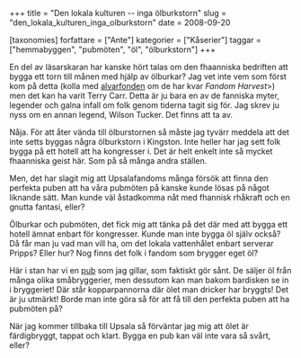 +++
title = "Den lokala kulturen -- inga ölburkstorn"
slug = "den_lokala_kulturen_inga_olburkstorn"
date = 2008-09-20

[taxonomies]
forfattare = ["Ante"]
kategorier = ["Kåserier"]
taggar = ["hemmabyggen", "pubmöten", "öl", "ölburkstorn"]
+++

En del av läsarskaran har kanske hört talas om den fhaanniska bedriften att
bygga ett torn till månen med hjälp av ölburkar? Jag vet inte vem som först
kom på detta (kolla med [alvarfonden](http://www.alvarfonden.org/bok/sf.html)
om de har kvar _Fandom Harvest_>) men det kan ha varit Terry Carr. Detta
är ju bara en av de fanniska myter, legender och galna infall om folk genom
tiderna tagit sig för. Jag skrev ju nyss om en annan legend, Wilson Tucker.
Det finns att ta av.

Nåja. För att åter vända till ölburstornen så måste jag tyvärr meddela att
det inte setts byggas några ölburkstorn i Kingston. Inte heller har jag sett
folk bygga på ett hotell att ha kongresser i. Det är helt enkelt inte så
mycket fhaanniska geist här. Som på så många andra ställen.

Men, det har slagit mig att Upsalafandoms många försök att finna den perfekta
puben att ha våra pubmöten på kanske kunde lösas på något liknande sätt. Man
kunde väl åstadkomma nåt med fhannisk rhåkraft och en gnutta fantasi, eller?

Ölburkar och pubmöten, det fick mig att tänka på det där med att bygga ett
hotell ämnat enbart för kongresser. Kunde man inte bygga öl själv också? Då
får man ju vad man vill ha, om det lokala vattenhålet enbart serverar Pripps?
Eller hur? Nog finns det folk i fandom som brygger eget öl?

Här i stan har vi en
[pub](http://beerblog.genx40.com/archive/2005/january/kingstonbrewing) som
jag gillar, som faktiskt gör sånt. De säljer öl från många olika
småbryggerier, men dessutom kan man bakom bardisken se in i bryggeriet! Där
står kopparpannorna där ölet man dricker har bryggts! Det är ju utmärkt!
Borde man inte göra så för att få till den perfekta puben att ha pubmöten på?

När jag kommer tillbaka till Upsala så förväntar jag mig att ölet är
färdigbryggt, tappat och klart. Bygga en pub kan väl inte vara så svårt,
eller?
